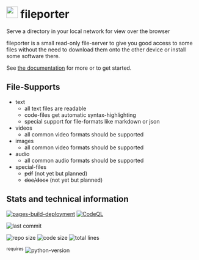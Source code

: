 # <img src="https://raw.githubusercontent.com/fileporter/fileporter/master/README.assets/repo-icon.png" alt="" style="display: inline-block; height: 30px;" /> fileporter
Serve a directory in your local network for view over the browser

fileporter is a small read-only file-server to give you good access to some files without the need to download them onto the other device or install some software there.

See [the documentation](https://fileporter.github.io/docs/) for more or to get started.

## File-Supports

- text
  - all text files are readable
  - code-files get automatic syntax-highlighting
  - special support for file-formats like markdown or json
- videos
  - all common video formats should be supported
- images
  - all common video formats should be supported
- audio
  - all common audio formats should be supported
- special-files
  - ~~pdf~~ (not yet but planned)
  - ~~doc/docx~~ (not yet but planned)

## Stats and technical information

[![pages-build-deployment](https://github.com/fileporter/docs/actions/workflows/pages/pages-build-deployment/badge.svg)](https://github.com/fileporter/docs/actions/workflows/pages/pages-build-deployment)
[![CodeQL](https://github.com/fileporter/fileporter/actions/workflows/github-code-scanning/codeql/badge.svg)](https://github.com/fileporter/fileporter/actions/workflows/github-code-scanning/codeql)

![last commit](https://img.shields.io/github/last-commit/fileporter/fileporter)

![repo size](https://img.shields.io/github/repo-size/fileporter/fileporter?logo=github)
![code size](https://img.shields.io/github/languages/code-size/fileporter/fileporter?logo=github)
![total lines](https://img.shields.io/tokei/lines/github/fileporter/fileporter?logo=github)

<sup>requires</sup>
![python-version](https://img.shields.io/github/pipenv/locked/python-version/fileporter/fileporter)
